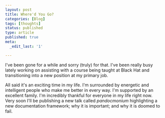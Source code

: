 ```yaml
---
layout: post
title: Where'd You Go?
categories: [Blog]
tags: [thoughts]
status: published
type: article
published: true
meta:
  _edit_last: '1'

---
```


I've been gone for a while and sorry (truly) for that. I've been really busy lately working on assisting with a course being taught at Black Hat and transitioning into a new position at my primary job.

All said it's an exciting time in my life. I'm surrounded by energetic and intelligent people who make me better in every way. I'm supported by an excellent family. I'm incredibly thankful for everyone in my life right now. Very soon I'll be publishing a new talk called *pandocmonium* highlighting a new documentation framework; why it is important; and why it is doomed to fail.

